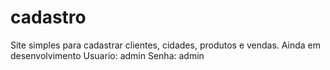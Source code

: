 # cadastro
Site simples para cadastrar clientes, cidades, produtos e vendas. Ainda em desenvolvimento
Usuario: admin
Senha: admin
